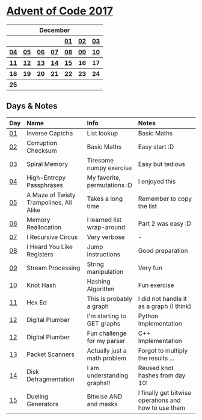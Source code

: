 # [Advent of Code 2017](https://adventofcode.com/2016/)

<table>
    <tr>
        <th colspan="7">December</th>
    </tr>
    <tr>
        <th></th>
        <th></th>
        <th></th>
        <th></th>
        <th><a href="https://adventofcode.com/2017/day/1">01</a></th>
        <th><a href="https://adventofcode.com/2017/day/2">02</a></th>
        <th><a href="https://adventofcode.com/2017/day/3">03</a></th>
    </tr>
    <tr>
        <th><a href="https://adventofcode.com/2017/day/4">04</a></th>
        <th><a href="https://adventofcode.com/2017/day/5">05</a></th>
        <th><a href="https://adventofcode.com/2017/day/6">06</a></th>
        <th><a href="https://adventofcode.com/2017/day/7">07</a></th>
        <th><a href="https://adventofcode.com/2017/day/8">08</a></th>
        <th><a href="https://adventofcode.com/2017/day/9">09</a></th>
        <th><a href="https://adventofcode.com/2017/day/10">10</a></th>
    </tr>
    <tr>
        <th><a href="https://adventofcode.com/2017/day/11">11</a></th>
        <th><a href="https://adventofcode.com/2017/day/12">12</a></th>
        <th><a href="https://adventofcode.com/2017/day/13">13</a></th>
        <th><a href="https://adventofcode.com/2017/day/14">14</a></th>
        <th><a href="https://adventofcode.com/2017/day/15">15</a></th>
        <th>16</th>
        <th>17</th>
    </tr>
    <tr>
        <th>18</th>
        <th>19</th>
        <th>20</th>
        <th>21</th>
        <th>22</th>
        <th>23</th>
        <th>24</th>
    </tr>
    <tr>
        <th>25</th>
        <th></th>
        <th></th>
        <th></th>
        <th></th>
        <th></th>
        <th></th>
    </tr>
</table>

## Days & Notes

Day | Name | Info | Notes
:--- | :-- | :---  | :----
[01](https://github.com/enigm4tik/advent-of-code/blob/main/2017/day01.py)  | Inverse Captcha | List lookup | Basic Maths
[02](https://github.com/enigm4tik/advent-of-code/blob/main/2017/day02.py)  | Corruption Checksum | Basic Maths | Easy start :D
[03](https://github.com/enigm4tik/advent-of-code/blob/main/2017/day03.py)  | Spiral Memory | Tiresome numpy exercise | Easy but tedious
[04](https://github.com/enigm4tik/advent-of-code/blob/main/2017/day04.py)  | High-Entropy Passphrases | My favorite, permutations :D | I enjoyed this
[05](https://github.com/enigm4tik/advent-of-code/blob/main/2017/day05.py)  | A Maze of Twisty Trampolines, All Alike | Takes a long time | Remember to copy the list
[06](https://github.com/enigm4tik/advent-of-code/blob/main/2017/day06.py)  | Memory Reallocation | I learned list wrap-around | Part 2 was easy :D
[07](https://github.com/enigm4tik/advent-of-code/blob/main/2017/day07.py)  | I Recursive Circus | Very verbose | -
[08](https://github.com/enigm4tik/advent-of-code/blob/main/2017/day08.py)  | I Heard You Like Registers | Jump instructions | Good preparation
[09](https://github.com/enigm4tik/advent-of-code/blob/main/2017/day09.py)  | Stream Processing | String manipulation | Very fun
[10](https://github.com/enigm4tik/advent-of-code/blob/main/2017/day10.py)  | Knot Hash | Hashing Algorithm | Fun exercise
[11](https://github.com/enigm4tik/advent-of-code/blob/main/2017/day11.py)  | Hex Ed | This is probably a graph | I did not handle it as a graph (I think)
[12](https://github.com/enigm4tik/advent-of-code/blob/main/2017/day12.py)  | Digital Plumber | I'm starting to GET graphs | Python Implementation
[12](https://github.com/enigm4tik/advent-of-code/blob/main/2017/day12.cpp)  | Digital Plumber | Fun challenge for my parser | C++ Implementation
[13](https://github.com/enigm4tik/advent-of-code/blob/main/2017/day13.cpp)  | Packet Scanners | Actually just a math problem | Forgot to multiply the results ...
[14](https://github.com/enigm4tik/advent-of-code/blob/main/2017/day14.py)  | Disk Defragmentation | I am understanding graphs!! | Reused knot hashes from day 10!
[15](https://github.com/enigm4tik/advent-of-code/blob/main/2017/day15.py)  | Dueling Generators | Bitwise AND and masks | I finally get bitwise operations and how to use them